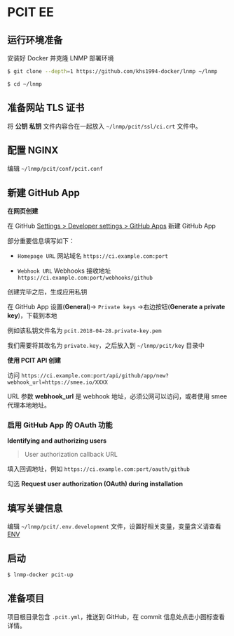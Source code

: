 # PCIT EE

## 运行环境准备

安装好 Docker 并克隆 LNMP 部署环境

```bash
$ git clone --depth=1 https://github.com/khs1994-docker/lnmp ~/lnmp

$ cd ~/lnmp
```

## 准备网站 TLS 证书

将 **公钥** **私钥** 文件内容合在一起放入 `~/lnmp/pcit/ssl/ci.crt` 文件中。

## 配置 NGINX

编辑 `~/lnmp/pcit/conf/pcit.conf`

## 新建 GitHub App

**在网页创建**

在 GitHub [Settings > Developer settings > GitHub Apps](https://github.com/settings/apps/new) 新建 GitHub App

部分重要信息填写如下：

* `Homepage URL` 网站域名 `https://ci.example.com:port`

* `Webhook URL` Webhooks 接收地址 `https://ci.example.com:port/webhooks/github`

创建完毕之后，生成应用私钥

在 GitHub App 设置(**General**)-> `Private keys` ->右边按钮(**Generate a private key**)，下载到本地

例如该私钥文件名为 `pcit.2018-04-28.private-key.pem`

我们需要将其改名为 `private.key`，之后放入到 `~/lnmp/pcit/key` 目录中

**使用 PCIT API 创建**

访问 `https://ci.example.com:port/api/github/app/new?webhook_url=https://smee.io/XXXX`

URL 参数 **webhook_url** 是 webhook 地址，必须公网可以访问，或者使用 smee 代理本地地址。

### 启用 GitHub App 的 OAuth 功能

**Identifying and authorizing users**

> User authorization callback URL

填入回调地址，例如 `https://ci.example.com:port/oauth/github`

勾选 **Request user authorization (OAuth) during installation**

## 填写关键信息

编辑 `~/lnmp/pcit/.env.development` 文件，设置好相关变量，变量含义请查看 [ENV](env.md)

## 启动

```bash
$ lnmp-docker pcit-up
```

## 准备项目

项目根目录包含 `.pcit.yml`，推送到 GitHub，在 commit 信息处点击小图标查看详情。
